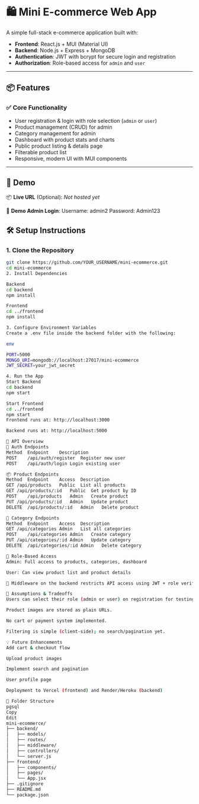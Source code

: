 # 🛍️ Mini E-commerce Web App

A simple full-stack e-commerce application built with:

- **Frontend**: React.js + MUI (Material UI)
- **Backend**: Node.js + Express + MongoDB
- **Authentication**: JWT with bcrypt for secure login and registration
- **Authorization**: Role-based access for `admin` and `user`

---

## 📦 Features

### ✅ Core Functionality

- User registration & login with role selection (`admin` or `user`)
- Product management (CRUD) for admin
- Category management for admin
- Dashboard with product stats and charts
- Public product listing & details page
- Filterable product list
- Responsive, modern UI with MUI components

---

## 🚀 Demo

📦 **Live URL** (Optional): _Not hosted yet_

🧪 **Demo Admin Login**:
Username: admin2
Password: Admin123



## 🛠️ Setup Instructions

### 1. Clone the Repository

```bash
git clone https://github.com/YOUR_USERNAME/mini-ecommerce.git
cd mini-ecommerce
2. Install Dependencies

Backend
cd backend
npm install

Frontend
cd ../frontend
npm install

3. Configure Environment Variables
Create a .env file inside the backend folder with the following:

env

PORT=5000
MONGO_URI=mongodb://localhost:27017/mini-ecommerce
JWT_SECRET=your_jwt_secret

4. Run the App
Start Backend
cd backend
npm start

Start Frontend
cd ../frontend
npm start
Frontend runs at: http://localhost:3000

Backend runs at: http://localhost:5000

📘 API Overview
🔐 Auth Endpoints
Method	Endpoint	Description
POST	/api/auth/register	Register new user
POST	/api/auth/login	Login existing user

📦 Product Endpoints
Method	Endpoint	Access	Description
GET	/api/products	Public	List all products
GET	/api/products/:id	Public	Get product by ID
POST	/api/products	Admin	Create product
PUT	/api/products/:id	Admin	Update product
DELETE	/api/products/:id	Admin	Delete product

📂 Category Endpoints
Method	Endpoint	Access	Description
GET	/api/categories	Admin	List all categories
POST	/api/categories	Admin	Create category
PUT	/api/categories/:id	Admin	Update category
DELETE	/api/categories/:id	Admin	Delete category

👮 Role-Based Access
Admin: Full access to products, categories, dashboard

User: Can view product list and product details

🔐 Middleware on the backend restricts API access using JWT + role verification.

📝 Assumptions & Tradeoffs
Users can select their role (admin or user) on registration for testing/demo purposes.

Product images are stored as plain URLs.

No cart or payment system implemented.

Filtering is simple (client-side); no search/pagination yet.

💡 Future Enhancements
Add cart & checkout flow

Upload product images

Implement search and pagination

User profile page

Deployment to Vercel (frontend) and Render/Heroku (backend)

📁 Folder Structure
pgsql
Copy
Edit
mini-ecommerce/
├── backend/
│   ├── models/
│   ├── routes/
│   ├── middleware/
│   ├── controllers/
│   └── server.js
├── frontend/
│   ├── components/
│   ├── pages/
│   └── App.jsx
├── .gitignore
├── README.md
└── package.json